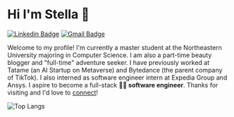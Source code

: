 # Hi I'm Stella 👋

[![Linkedin Badge](https://img.shields.io/badge/-stella-blue?style=flat&logo=Linkedin&logoColor=white&link=https://www.linkedin.com/in/minjie-stella-shen/)](https://www.linkedin.com/in/minjie-stella-shen/) [![Gmail Badge](https://img.shields.io/badge/-mshen7-c14438?style=flat&logo=Gmail&logoColor=white&link=mailto:mshen7@fordham.edu)](mailto:mshen7@fordham.edu)

Welcome to my profile! I'm currently a master student at the Northeastern University majoring in Computer Science. I am also a part-time beauty blogger and "full-time" adventure seeker. I have previously worked at Tatame (an AI Startup on Metaverse) and Bytedance (the parent company of TikTok). I also interned as software engineer intern at Expedia Group and Ansys. I aspire to become a full-stack **👩‍💻 software engineer**. Thanks for visiting and I'd love to [connect](https://www.linkedin.com/in/minjie-stella-shen/)!


![Top Langs](https://github-readme-stats.vercel.app/api/top-langs/?username=stellashen0911&layout=compact)
